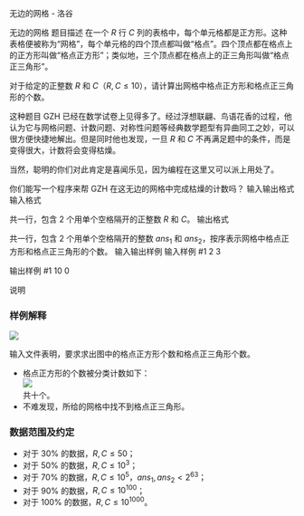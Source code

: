



无边的网格 - 洛谷














无边的网格
题目描述
在一个 $R$ 行 $C$ 列的表格中，每个单元格都是正方形。这种表格便被称为“网格”，每个单元格的四个顶点都叫做“格点”。四个顶点都在格点上的正方形叫做“格点正方形”；类似地，三个顶点都在格点上的正三角形叫做“格点正三角形”。

对于给定的正整数 $R$ 和 $C$（$R,C \le 10$），请计算出网格中格点正方形和格点正三角形的个数。

这种题目 GZH 已经在数学试卷上见得多了。经过浮想联翩、鸟语花香的过程，他认为它与网格问题、计数问题、对称性问题等经典数学题型有异曲同工之妙，可以很方便快捷地解出。但是同时他也发现，一旦 $R$ 和 $C$ 不再满足题中的条件，而是变得很大，计数将会变得枯燥。

当然，聪明的你们对此肯定是喜闻乐见，因为编程在这里又可以派上用处了。

你们能写一个程序来帮 GZH 在这无边的网格中完成枯燥的计数吗？
输入输出格式
输入格式

共一行，包含 $2$ 个用单个空格隔开的正整数 $R$ 和 $C$。
输出格式

共一行，包含 $2$ 个用单个空格隔开的整数 $\mathit{ans}_1$ 和 $\mathit{ans}_2$，按序表示网格中格点正方形和格点正三角形的个数。
输入输出样例
输入样例 #1
2 3

输出样例 #1
10 0

说明
### 样例解释

![](https://cdn.luogu.com.cn/upload/image_hosting/s6aq84is.png)

输入文件表明，要求求出图中的格点正方形个数和格点正三角形个数。

- 格点正方形的个数被分类计数如下：  
  ![](https://cdn.luogu.com.cn/upload/image_hosting/fb9fn4gw.png)  
  共十个。
- 不难发现，所给的网格中找不到格点正三角形。

### 数据范围及约定

- 对于 $30\%$ 的数据，$R,C \le 50$；
- 对于 $50\%$ 的数据，$R,C \le 10^3$；
- 对于 $70\%$ 的数据，$R,C \le 10^5$，$\mathit{ans}_1,\mathit{ans}_2<2^{63}$；
- 对于 $90\%$ 的数据，$R,C \le 10^{100}$；
- 对于 $100\%$ 的数据，$R,C \le 10^{1000}$。






